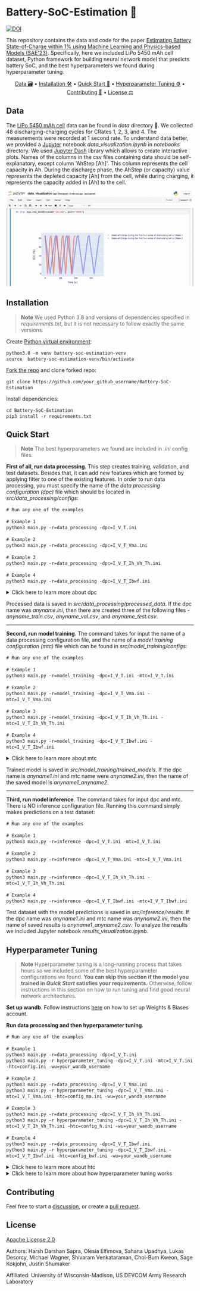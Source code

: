 # Battery-SoC-Estimation 🔋
[![DOI](https://zenodo.org/badge/DOI/10.5281/zenodo.7553043.svg)](https://doi.org/10.5281/zenodo.7553043)

This repository contains the data and code for the paper [Estimating Battery State-of-Charge within 1% using Machine Learning and Physics-based Models (SAE'23)](https://www.sae.org/publications/technical-papers/content/2023-01-0522/). Specifically, here we included LiPo 5450 mAh cell dataset, Python framework for building neural network model that predicts battery SoC, and the best hyperparameters we found during hyperparameter tuning.

<p align="center">
  <a href="#data">Data 🗃️</a> •
  <a href="#installation">Installation 🛠️</a> •
  <a href="#quick-start">Quick Start 🚀</a> •
  <a href="#hyperparameter-tuning">Hyperparameter Tuning ⚙️</a> •
  <a href="#contributing">Contributing 🐜</a> •
  <a href="#license">License ⚖️</a>
</p>

## Data
The [LiPo 5450 mAh cell](https://maxamps.com/products/lipo-5450-1s-3-7v-battery) data can be found in <em>data</em> directory 👀. We collected 48 discharging-charging cycles for CRates 1, 2, 3, and 4. The measurements were recorded at 1 second rate. To understand data better, we provided a [Jupyter](https://jupyter.org/) notebook <em>data_visualization.ipynb</em> in <em>notebooks</em> directory. We used [Jupyter Dash](https://github.com/plotly/jupyter-dash) library which allows to create interactive plots. Names of the columns in the csv files containing data should be self-explanatory, except column 'AhStep [Ah]'. This column represents the cell capacity in Ah. During the discharge phase, the AhStep (or capacity) value represents the depleted capacity [Ah] from the cell, while during charging, it represents the capacity added in [Ah] to the cell.

<div align="center">

![](data_visualization_demo.gif)

</div>

## Installation

> __Note__
> We used Python 3.8 and versions of dependencies specified in <em>requirements.txt</em>, but it is not necessary to follow exactly the same versions.

Create [Python virtual environment](https://docs.python.org/3/library/venv.html):

```console
python3.8 -m venv battery-soc-estimation-venv
source  battery-soc-estimation-venv/bin/activate
```

[Fork the repo](https://docs.github.com/en/get-started/quickstart/fork-a-repo) and clone forked repo:

```console
git clone https://github.com/your_github_username/Battery-SoC-Estimation
```

Install dependencies:

```console
cd Battery-SoC-Estimation
pip3 install -r requirements.txt
```

## Quick Start
> __Note__
> The best hyperparameters we found are included in <em>.ini</em> config files.

<strong>First of all, run data processing</strong>. This step creates training, validation, and test datasets. Besides that, it can add new features which are formed by applying filter to one of the existing features. In order to run data processing, you must specify the name of the <em>data processing configuration (dpc)</em> file which should be located in <em>src/data_processing/configs</em>:

```console
# Run any one of the examples

# Example 1
python3 main.py -r=data_processing -dpc=I_V_T.ini

# Example 2
python3 main.py -r=data_processing -dpc=I_V_T_Vma.ini

# Example 3
python3 main.py -r=data_processing -dpc=I_V_T_Ih_Vh_Th.ini

# Example 4
python3 main.py -r=data_processing -dpc=I_V_T_Ibwf.ini
```

<details><summary>Click here to learn more about dpc</summary>
<p>

You can specify any other data processing configuration file or create your own. Each configuration file should contain the following:
<div align="center">

| Property  | Value | Example
| ------------- | :-------------: | -------------: |
| train_cycles  | Range of cycle numbers to be included in training dataset from each CRate (border values incl.) | [1, 30] |
| val_cycles  | Range of cycle numbers to be included in validation dataset from each CRate (border values incl.) | [31, 38]  |
| test_cycles  | Range of cycle numbers to be included in test dataset from each CRate (border values incl.) | [39, 48] |
| features  | Which features will be fed as input to the ML model | ['Voltage [V]', 'Current [A]', 'TempBottom [C]', 'Current_MA [A]', 'TempBottom_BWF [C]', 'Voltage_H [V'] |
| ma_window_size | If you included in <em>features</em> a feature modified with Moving Average filter, then you need to specify the window size of the filter | {'Current_MA [A]': 20} |
| bwf_cutoff_fs | If you included in <em>features</em> a feature modified with Butterworth filter, then you need to specify the cutoff frequency of the filter | {'TempBottom_BWF [C]': 0.0001} |
| bwf_order | If you included in <em>features</em> a feature modified with Butterworth filter, then you need to specify the order of the filter | {'TempBottom_BWF [C]': 1} |
| h_window_size | If you included in <em>features</em> a feature modified with Hampel filter, then you need to specify the window size of the filter | {'Voltage_H [V]': 1} |
| h_n | If you included in <em>features</em> a feature modified with Hampel filter, then you need to specify the threshold n of the filter | {'Voltage_H [V]': 3} |

</div>

</p>
</details>

Processed data is saved in <em>src/data_processing/processed_data</em>. If the dpc name was <em>anyname.ini</em>, then there are created three of the following files - <em>anyname_train.csv</em>, <em>anyname_val.csv</em>, and <em>anyname_test.csv</em>.

_ _ _

<strong>Second, run model training</strong>.  The command takes for input the name of a data processing configuration file, and the name of a <em>model training configuration (mtc)</em> file which can be found in  <em>src/model_training/configs</em>:

```console
# Run any one of the examples

# Example 1
python3 main.py -r=model_training -dpc=I_V_T.ini -mtc=I_V_T.ini

# Example 2
python3 main.py -r=model_training -dpc=I_V_T_Vma.ini -mtc=I_V_T_Vma.ini

# Example 3
python3 main.py -r=model_training -dpc=I_V_T_Ih_Vh_Th.ini -mtc=I_V_T_Ih_Vh_Th.ini

# Example 4
python3 main.py -r=model_training -dpc=I_V_T_Ibwf.ini -mtc=I_V_T_Ibwf.ini
```

<details><summary>Click here to learn more about mtc</summary>
<p>

You can specify any other model training configuration file or create your own. Each configuration file should contain the following:
<div align="center">

| Property  | Value | Example
| ------------- | :-------------: | -------------: |
| num_hidden_layers  | Number of hidden layers in neural network | 2 |
| units_hidden_layers  | Number of units in each hidden layer | [80, 80] |
| activations_hidden_layers  | Activations of each hidden layer | ["tanh", "leaky_relu"] |
| activation_response_layer  | Activation of response layer | "clipped_relu" |
| epochs  | Number of epochs | 30 |
| batch_size  | Batch size | 64 |
| learning_rate  | Learning rate | 0.003311 |

</div>

</p>
</details>

Trained model is saved in <em>src/model_training/trained_models</em>. If the dpc name is <em>anyname1.ini</em> and mtc name were <em>anyname2.ini</em>, then the name of the saved model is <em>anyname1_anyname2</em>.

_ _ _

<strong>Third, run model inference</strong>. The command takes for input dpc and mtc. There is NO inference configuration file. Running this command simply makes predictions on a test dataset:

```console
# Run any one of the examples

# Example 1
python3 main.py -r=inference -dpc=I_V_T.ini -mtc=I_V_T.ini

# Example 2
python3 main.py -r=inference -dpc=I_V_T_Vma.ini -mtc=I_V_T_Vma.ini

# Example 3
python3 main.py -r=inference -dpc=I_V_T_Ih_Vh_Th.ini -mtc=I_V_T_Ih_Vh_Th.ini

# Example 4
python3 main.py -r=inference -dpc=I_V_T_Ibwf.ini -mtc=I_V_T_Ibwf.ini
```

Test dataset with the model predictions is saved in <em>src/inference/results</em>. If the dpc name was <em>anyname1.ini</em> and mtc name was <em>anyname2.ini</em>, then the name of saved results is <em>anyname1_anyname2.csv</em>. To analyze the results we included Jupyter notebook <em>results_visualization.ipynb</em>.

## Hyperparameter Tuning

> __Note__
> Hyperparameter tuning is a long-running process that takes hours so we included some of the best hyperparameter configurations we found. <strong>You can skip this section if the model you trained in <em>Quick Start</em> satisfies your requirements.</strong> Otherwise, follow instructions in this section on how to run tuning and find good neural network architectures.

<strong>Set up wandb</strong>. Follow instructions [here](https://docs.wandb.ai/quickstart) on how to set up Weights & Biases account.

<strong>Run data processing and then hyperparameter tuning</strong>. 

```console
# Run any one of the examples

# Example 1
python3 main.py -r=data_processing -dpc=I_V_T.ini
python3 main.py -r hyperparameter_tuning -dpc=I_V_T.ini -mtc=I_V_T.ini -htc=config.ini -wu=your_wandb_username

# Example 2
python3 main.py -r=data_processing -dpc=I_V_T_Vma.ini
python3 main.py -r hyperparameter_tuning -dpc=I_V_T_Vma.ini -mtc=I_V_T_Vma.ini -htc=config_ma.ini -wu=your_wandb_username

# Example 3
python3 main.py -r=data_processing -dpc=I_V_T_Ih_Vh_Th.ini
python3 main.py -r hyperparameter_tuning -dpc=I_V_T_Ih_Vh_Th.ini -mtc=I_V_T_Ih_Vh_Th.ini -htc=config_h.ini -wu=your_wandb_username

# Example 4
python3 main.py -r=data_processing -dpc=I_V_T_Ibwf.ini
python3 main.py -r hyperparameter_tuning -dpc=I_V_T_Ibwf.ini -mtc=I_V_T_Ibwf.ini -htc=config_bwf.ini -wu=your_wandb_username
```

<details><summary>Click here to learn more about htc</summary>
<p>

You can specify any other hyperparameter tuning configuration file or create your own. Each configuration file should contain the following:
<div align="center">

| Property  | Value | Example
| ------------- | :-------------: | -------------: |
| tuning_count  | The amount of different hyperparameter tuning configurations to try | 200 |
| tuning_algo | Tuning algorithm | "bayes"  |
| batch_size  | Possible values of batch size for tuning to iterate through | [64, 128] |
| learning_rate  | The range of learning rate for tuning to iterate through | {"min": 0.0001, "max": 0.01} |
| units_hidden_layer  | Possible values of number of units in a hidden layer for tuning to iterate through | [40, 50, 60, 70, 80] |
| activations | Possible values of activation functions for tuning to iterate through | ["clipped_relu", "leaky_relu", "relu", "tanh", "softmax", "sigmoid"] |
| ma_window_size | If you included a feature modified with Moving Average filter, then you need to specify possible values of window size for tuning to iterate through | [10, 30, 60, 150, 300] |
| h_window_size | If you included a feature modified with Hampel filter, then you need to specify possible values of window size for tuning to iterate through | [4, 6, 8, 10, 12] |
| h_n | If you included a feature modified with Hampel filter, then you need to specify possible values of n for tuning to iterate through | [1, 2, 3, 4] |
| bwf_cutoff_fs | If you included a feature modified with Butterworth filter, then you need to specify possible values of cutoff frequency for tuning to iterate through | [0.1, 0.01, 0.001, 0.0001] |
| bwf_order | If you included a feature modified with Butterworth filter, then you need to specify possible values of order for tuning to iterate through | [1, 2, 3, 4] |

</div>

</p>
</details>

<details><summary>Click here to learn more about how hyperparameter tuning works</summary>
<p>

Hyperparameter tuning roughly follows these steps: a) take training and validation data, b) apply all possible filter configurations, and c) start wandb tuning agent. What is step b doing? If htc contains information about filters, then that means hyperparameter tuning will be traversing also through possible values of filters' parameters (ex. in case of moving average filter such parameter is window size). It takes long time to apply some filters (especially Hampel) so it is easier to apply all of them beforehand, rather than reapplying often times the same filter on the fly during tuning. To summarize, if you specify that moving average window size could be 10, 30, or 60, and there is one feature which uses that filter - 'Voltage_MA [V]', then step b will add to the data three more filtered features 'Voltage_MA [V]_10', 'Voltage_MA [V]_30', 'Voltage_MA [V]_60'. During the tuning only one of those features will be used, which one depends on the value of moving average window size that tuning is traversing through at the moment. What is step c doing? It comes up with hyperparameter configurations, trains the model, and tests the model on validation dataset.

</p>
</details>

## Contributing

Feel free to start a [discussion](https://github.com/uw-mad-dash/Battery-SoC-Estimation/discussions), or create a [pull request](https://github.com/uw-mad-dash/Battery-SoC-Estimation/pulls).

## License

[Apache License 2.0](https://choosealicense.com/licenses/apache-2.0/)

Authors: Harsh Darshan Sapra, Olesia Elfimova, Sahana Upadhya, Lukas Desorcy, Michael Wagner, Shivaram Venkataraman, Chol-Bum Kweon, Sage Kokjohn, Justin Shumaker

Affiliated: University of Wisconsin-Madison, US DEVCOM Army Research Laboratory
